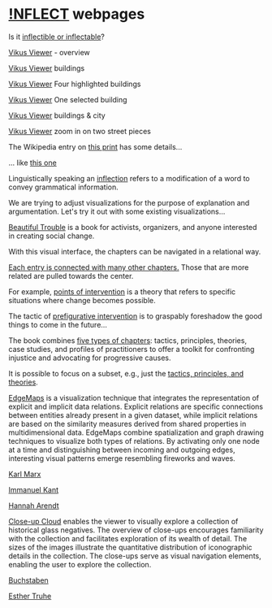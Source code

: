 # <a href="./">!NFLECT</a> webpages

Is it [inflectible or inflectable](https://books.google.com/ngrams/graph?content=inflectible%2Cinflectable&year_start=1900&year_end=2022&corpus=en&smoothing=3&case_insensitive=false)?


[Vikus Viewer](https://cpietsch.github.io/vikus-viewer/) - overview


[Vikus Viewer](https://cpietsch.github.io/vikus-viewer/#filter=Geb%C3%A4ude) buildings


[Vikus Viewer](https://cpietsch.github.io/vikus-viewer/#filter=Geb%C3%A4ude&borders=VII_59_761_x,VII_62_195_x,VII_59_940_x,VII_59_758_x&translate=-4611,-8383&scale=0.33247382922424834) Four highlighted buildings


[Vikus Viewer](https://cpietsch.github.io/vikus-viewer/#filter=Geb%C3%A4ude&selected=VII_59_758_x) One selected building


[Vikus Viewer](https://cpietsch.github.io/vikus-viewer/#filter=Geb%C3%A4ude,Stadt&translate=-296,-5119&scale=0.0707816412966984) buildings & city


[Vikus Viewer](https://cpietsch.github.io/vikus-viewer/#filter=Stadt&translate=-7214,-9274&scale=0.9632527541541163) zoom in on two street pieces



The Wikipedia entry on [this print](https://en.wikipedia.org/wiki/The_Great_Wave_off_Kanagawa) has some details...


... like [this one](https://en.wikipedia.org/wiki/The_Great_Wave_off_Kanagawa#Sea_and_waves)


Linguistically speaking an [inflection](https://en.wiktionary.org/wiki/inflection) refers to a modification of a word to convey grammatical information.


We are trying to adjust visualizations for the purpose of explanation and argumentation. Let's try it out with some existing visualizations…


[Beautiful Trouble](https://mariandoerk.de/monadicexploration/demo/#-1:00000) is a book for activists, organizers, and anyone interested in creating social change.


With this visual interface, the chapters can be navigated in a relational way.


[Each entry is connected with many other chapters.](https://mariandoerk.de/monadicexploration/demo/#200158:00000) Those that are more related are pulled towards the center.


For example, [points of intervention](https://mariandoerk.de/monadicexploration/demo/#300204:00000) is a theory that refers to specific situations where change becomes possible.


The tactic of [prefigurative intervention](https://mariandoerk.de/monadicexploration/demo/#100239:00000) is to graspably foreshadow the good things to come in the future…


The book combines [five types of chapters](https://mariandoerk.de/monadicexploration/demo/#-1:00000): tactics, principles, theories, case studies, and profiles of practitioners to offer a toolkit for confronting injustice and advocating for progressive causes.


It is possible to focus on a subset, e.g., just the [tactics, principles, and theories](https://mariandoerk.de/monadicexploration/demo/#-1:00011).


[EdgeMaps](https://mariandoerk.de/edgemaps/demo/#phils;map;;) is a visualization technique that integrates the representation of explicit and implicit data relations. Explicit relations are specific connections between entities already present in a given dataset, while implicit relations are based on the similarity measures derived from shared properties in multidimensional data. EdgeMaps combine spatialization and graph drawing techniques to visualize both types of relations. By activating only one node at a time and distinguishing between incoming and outgoing edges, interesting visual patterns emerge resembling fireworks and waves.


[Karl Marx](https://mariandoerk.de/edgemaps/demo/#phils;map;;/en/karl_marx)


[Immanuel Kant](https://mariandoerk.de/edgemaps/demo/#phils;map;;/en/immanuel_kant)


[Hannah Arendt](https://mariandoerk.de/edgemaps/demo/#phils;map;;/en/hannah_arendt)


[Close-up Cloud](https://uclab.fh-potsdam.de/closeupcloud/#/viz) enables the viewer to visually explore a collection of historical glass negatives. The overview of close-ups encourages familiarity with the collection and facilitates exploration of its wealth of detail. The sizes of the images illustrate the quantitative distribution of iconographic details in the collection. The close-ups serve as visual navigation elements, enabling the user to explore the collection.


[Buchstaben](https://uclab.fh-potsdam.de/closeupcloud/#/viz/tag/Buchstaben,%20Alphabet,%20Schrift)


[Esther Truhe](https://uclab.fh-potsdam.de/closeupcloud/#/viz/detail/P2017.3.212)
